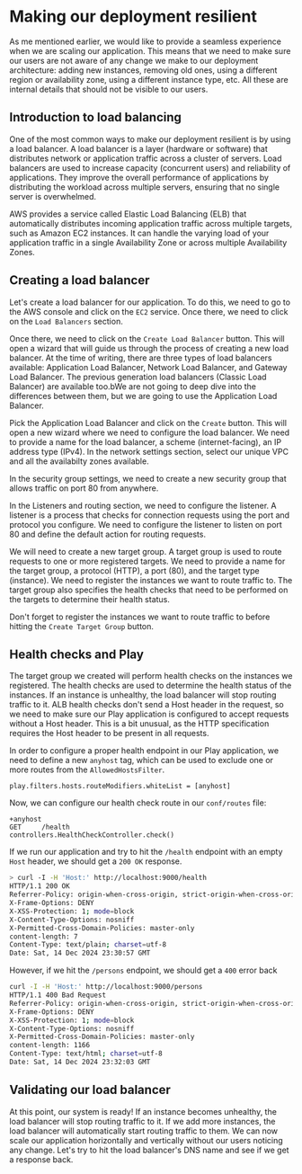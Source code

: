 # Making our deployment resilient

As me mentioned earlier, we would like to provide a seamless experience when we are scaling our application. This means that we need to make sure our users are not aware of any change we make to our deployment architecture: adding new instances, removing old ones, using a different region or availability zone, using a different instance type, etc. All these are internal details that should not be visible to our users.

## Introduction to load balancing

One of the most common ways to make our deployment resilient is by using a load balancer. A load balancer is a layer (hardware or software) that distributes network or application traffic across a cluster of servers. Load balancers are used to increase capacity (concurrent users) and reliability of applications. They improve the overall performance of applications by distributing the workload across multiple servers, ensuring that no single server is overwhelmed.

AWS provides a service called Elastic Load Balancing (ELB) that automatically distributes incoming application traffic across multiple targets, such as Amazon EC2 instances. It can handle the varying load of your application traffic in a single Availability Zone or across multiple Availability Zones.

## Creating a load balancer

Let's create a load balancer for our application. To do this, we need to go to the AWS console and click on the `EC2` service. Once there, we need to click on the `Load Balancers` section.

Once there, we need to click on the `Create Load Balancer` button. This will open a wizard that will guide us through the process of creating a new load balancer. At the time of writing, there are three types of load balancers available: Application Load Balancer, Network Load Balancer, and Gateway Load Balancer. The previous generation load balancers (Classic Load Balancer) are available too.bWe are not going to deep dive into the differences between them, but we are going to use the Application Load Balancer.

Pick the Application Load Balancer and click on the `Create` button. This will open a new wizard where we need to configure the load balancer. We need to provide a name for the load balancer, a scheme (internet-facing), an IP address type (IPv4). In the network settings section, select our unique VPC and all the availabilty zones available.

In the security group settings, we need to create a new security group that allows traffic on port 80 from anywhere.

In the Listeners and routing section, we need to configure the listener. A listener is a process that checks for connection requests using the port and protocol you configure. We need to configure the listener to listen on port 80 and define the default action for routing requests.

We will need to create a new target group. A target group is used to route requests to one or more registered targets. We need to provide a name for the target group, a protocol (HTTP), a port (80), and the target type (instance). We need to register the instances we want to route traffic to. The target group also specifies the health checks that need to be performed on the targets to determine their health status.

Don't forget to register the instances we want to route traffic to before hitting the `Create Target Group` button.

## Health checks and Play

The target group we created will perform health checks on the instances we registered. The health checks are used to determine the health status of the instances. If an instance is unhealthy, the load balancer will stop routing traffic to it. ALB health checks don't send a Host header in the request, so we need to make sure our Play application is configured to accept requests without a Host header. This is a bit unusual, as the HTTP specification requires the Host header to be present in all requests.

In order to configure a proper health endpoint in our Play application, we need to define a new `anyhost` tag, which can be used to exclude one or more routes from the `AllowedHostsFilter`.

```hocon
play.filters.hosts.routeModifiers.whiteList = [anyhost]
```

Now, we can configure our health check route in our `conf/routes` file:

```hocon
+anyhost
GET     /health                     controllers.HealthCheckController.check()
```

If we run our application and try to hit the `/health` endpoint with an empty `Host` header, we should get a `200 OK` response.

```bash
> curl -I -H 'Host:' http://localhost:9000/health
HTTP/1.1 200 OK
Referrer-Policy: origin-when-cross-origin, strict-origin-when-cross-origin
X-Frame-Options: DENY
X-XSS-Protection: 1; mode=block
X-Content-Type-Options: nosniff
X-Permitted-Cross-Domain-Policies: master-only
content-length: 7
Content-Type: text/plain; charset=utf-8
Date: Sat, 14 Dec 2024 23:30:57 GMT
```

However, if we hit the `/persons` endpoint, we should get a `400` error back

```bash
curl -I -H 'Host:' http://localhost:9000/persons
HTTP/1.1 400 Bad Request
Referrer-Policy: origin-when-cross-origin, strict-origin-when-cross-origin
X-Frame-Options: DENY
X-XSS-Protection: 1; mode=block
X-Content-Type-Options: nosniff
X-Permitted-Cross-Domain-Policies: master-only
content-length: 1166
Content-Type: text/html; charset=utf-8
Date: Sat, 14 Dec 2024 23:32:03 GMT
```

## Validating our load balancer

At this point, our system is ready! If an instance becomes unhealthy, the load balancer will stop routing traffic to it. If we add more instances, the load balancer will automatically start routing traffic to them. We can now scale our application horizontally and vertically without our users noticing any change. Let's try to hit the load balancer's DNS name and see if we get a response back.